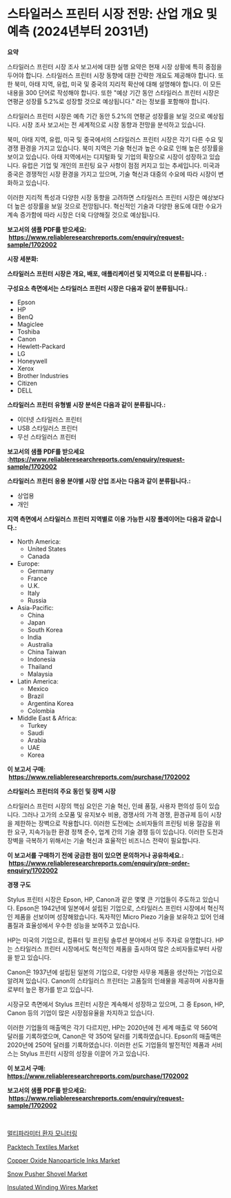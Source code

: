 <p><h1>스타일러스 프린터 시장 전망: 산업 개요 및 예측 (2024년부터 2031년)</h1></p><p><strong>요약</strong></p>
<p><p>스타일러스 프린터 시장 조사 보고서에 대한 실행 요약은 현재 시장 상황에 특히 중점을 두어야 합니다. 스타일러스 프린터 시장 동향에 대한 간략한 개요도 제공해야 합니다. 또한 북미, 아태 지역, 유럽, 미국 및 중국의 지리적 확산에 대해 설명해야 합니다. 이 모든 내용을 300 단어로 작성해야 합니다. 또한 "예상 기간 동안 스타일러스 프린터 시장은 연평균 성장률 5.2%로 성장할 것으로 예상됩니다." 라는 정보를 포함해야 합니다.</p><p>스타일러스 프린터 시장은 예측 기간 동안 5.2%의 연평균 성장률을 보일 것으로 예상됩니다. 시장 조사 보고서는 전 세계적으로 시장 동향과 전망을 분석하고 있습니다.</p><p>북미, 아태 지역, 유럽, 미국 및 중국에서의 스타일러스 프린터 시장은 각기 다른 수요 및 경쟁 환경을 가지고 있습니다. 북미 지역은 기술 혁신과 높은 수요로 인해 높은 성장률을 보이고 있습니다. 아태 지역에서는 디지털화 및 기업의 확장으로 시장이 성장하고 있습니다. 유럽은 기업 및 개인의 프린팅 요구 사항이 점점 커지고 있는 추세입니다. 미국과 중국은 경쟁적인 시장 환경을 가지고 있으며, 기술 혁신과 대중의 수요에 따라 시장이 변화하고 있습니다.</p><p>이러한 지리적 특성과 다양한 시장 동향을 고려하면 스타일러스 프린터 시장은 예상보다 더 높은 성장률을 보일 것으로 전망됩니다. 혁신적인 기술과 다양한 용도에 대한 수요가 계속 증가함에 따라 시장은 더욱 다양해질 것으로 예상됩니다.</p></p>
<p><strong>보고서의 샘플 PDF를 받으세요: &nbsp;<a href="https://www.reliableresearchreports.com/enquiry/request-sample/1702002">https://www.reliableresearchreports.com/enquiry/request-sample/1702002</a></strong></p>
<p><strong>시장 세분화:</strong></p>
<p><strong> 스타일러스 프린터 시장은 개요, 배포, 애플리케이션 및 지역으로 더 분류됩니다. :</strong></p>
<p><strong>구성요소 측면에서는 스타일러스 프린터 시장은 다음과 같이 분류됩니다.:</strong></p>
<p><ul><li>Epson</li><li>HP</li><li>BenQ</li><li>Magiclee</li><li>Toshiba</li><li>Canon</li><li>Hewlett-Packard</li><li>LG</li><li>Honeywell</li><li>Xerox</li><li>Brother Industries</li><li>Citizen</li><li>DELL</li></ul></p>
<p><strong> 스타일러스 프린터 유형별 시장 분석은 다음과 같이 분류됩니다.:</strong></p>
<p><ul><li>이더넷 스타일러스 프린터</li><li>USB 스타일러스 프린터</li><li>무선 스타일러스 프린터</li></ul></p>
<p><strong>보고서의 샘플 PDF를 받으세요 :<a href="https://www.reliableresearchreports.com/enquiry/request-sample/1702002">https://www.reliableresearchreports.com/enquiry/request-sample/1702002</a></strong></p>
<p><strong> 스타일러스 프린터 응용 분야별 시장 산업 조사는 다음과 같이 분류됩니다.:</strong></p>
<p><ul><li>상업용</li><li>개인</li></ul></p>
<p><strong>지역 측면에서 스타일러스 프린터 지역별로 이용 가능한 시장 플레이어는 다음과 같습니다.:</strong></p>
<p><ul>
    <li>
        North America:
        <ul>
            <li>United States</li>
            <li>Canada</li>
        </ul>
    </li>
    <li>
        Europe:
        <ul>
            <li>Germany</li>
            <li>France</li>
            <li>U.K.</li>
            <li>Italy</li>
            <li>Russia</li>
        </ul>
    </li>
    <li>
        Asia-Pacific:
        <ul>
            <li>China</li>
            <li>Japan</li>
            <li>South Korea</li>
            <li>India</li>
            <li>Australia</li>
            <li>China Taiwan</li>
            <li>Indonesia</li>
            <li>Thailand</li>
            <li>Malaysia</li>
        </ul>
    </li>
    <li>
        Latin America:
        <ul>
            <li>Mexico</li>
            <li>Brazil</li>
            <li>Argentina Korea</li>
            <li>Colombia</li>
        </ul>
    </li>
    <li>
        Middle East & Africa:
        <ul>
            <li>Turkey</li>
            <li>Saudi</li>
            <li>Arabia</li>
            <li>UAE</li>
            <li>Korea</li>
        </ul>
    </li>
    </ul></p>
<p><strong>이 보고서 구매: &nbsp;<a href="https://www.reliableresearchreports.com/purchase/1702002">https://www.reliableresearchreports.com/purchase/1702002</a></strong></p>
<p><strong>스타일러스 프린터의 주요 동인 및 장벽 시장</strong></p>
<p><p>스타일러스 프린터 시장의 핵심 요인은 기술 혁신, 인쇄 품질, 사용자 편의성 등이 있습니다. 그러나 고가의 소모품 및 유지보수 비용, 경쟁사의 가격 경쟁, 환경규제 등이 시장을 제한하는 장벽으로 작용합니다. 이러한 도전에는 소비자들의 프린팅 비용 절감을 위한 요구, 지속가능한 환경 정책 준수, 업계 간의 기술 경쟁 등이 있습니다. 이러한 도전과 장벽을 극복하기 위해서는 기술 혁신과 효율적인 비즈니스 전략이 필요합니다.</p></p>
<p><strong>이 보고서를 구매하기 전에 궁금한 점이 있으면 문의하거나 공유하세요.: &nbsp;<a href="https://www.reliableresearchreports.com/enquiry/pre-order-enquiry/1702002">https://www.reliableresearchreports.com/enquiry/pre-order-enquiry/1702002</a></strong></p>
<p><strong>경쟁 구도</strong></p>
<p><p>Stylus 프린터 시장은 Epson, HP, Canon과 같은 몇몇 큰 기업들이 주도하고 있습니다. Epson은 1942년에 일본에서 설립된 기업으로, 스타일러스 프린터 시장에서 혁신적인 제품을 선보이며 성장해왔습니다. 독자적인 Micro Piezo 기술을 보유하고 있어 인쇄 품질과 효율성에서 우수한 성능을 보여주고 있습니다. </p><p>HP는 미국의 기업으로, 컴퓨터 및 프린팅 솔루션 분야에서 선두 주자로 유명합니다. HP는 스타일러스 프린터 시장에서도 혁신적인 제품을 출시하여 많은 소비자들로부터 사랑을 받고 있습니다. </p><p>Canon은 1937년에 설립된 일본의 기업으로, 다양한 사무용 제품을 생산하는 기업으로 알려져 있습니다. Canon의 스타일러스 프린터는 고품질의 인쇄물을 제공하며 사용자들로부터 높은 평가를 받고 있습니다. </p><p>시장규모 측면에서 Stylus 프린터 시장은 계속해서 성장하고 있으며, 그 중 Epson, HP, Canon 등의 기업이 많은 시장점유율을 차지하고 있습니다. </p><p>이러한 기업들의 매출액은 각기 다르지만, HP는 2020년에 전 세계 매출로 약 560억 달러를 기록하였으며, Canon은 약 350억 달러를 기록하였습니다. Epson의 매출액은 2020년에 250억 달러를 기록하였습니다. 이러한 선도 기업들의 발전적인 제품과 서비스는 Stylus 프린터 시장의 성장을 이끌어 가고 있습니다.</p></p>
<p><strong>이 보고서 구매: &nbsp; <a href="https://www.reliableresearchreports.com/purchase/1702002">https://www.reliableresearchreports.com/purchase/1702002</a></strong></p>
<p><strong>보고서의 샘플 PDF를 받으세요: &nbsp;<a href="https://www.reliableresearchreports.com/enquiry/request-sample/1702002">https://www.reliableresearchreports.com/enquiry/request-sample/1702002</a></strong><strong></strong></p>
<p>&nbsp;</p>
<p><p><a href="https://medium.com/@nicholepatriciadoylenwnrjr0/%EB%8B%A4%EC%A4%91-%EB%A7%A4%EA%B0%9C%EB%B3%80%EC%88%98-%ED%99%98%EC%9E%90-%EB%AA%A8%EB%8B%88%ED%84%B0%EB%A7%81-%EC%8B%9C%EC%9E%A5-%EA%B7%9C%EB%AA%A8-%EC%8B%9C%EC%9E%A5-%EC%A0%84%EB%A7%9D-%EB%B0%8F-%EC%8B%9C%EC%9E%A5-%EC%98%88%EC%B8%A1-2024%EB%85%84%EB%B6%80%ED%84%B0-2031%EB%85%84%EA%B9%8C%EC%A7%80-8774d98b902b">멀티파라미터 환자 모니터링</a></p><p><a href="https://issuu.com/reportprime-2/docs/packtech-textiles-market-size-2030.pptx">Packtech Textiles Market</a></p><p><a href="https://issuu.com/reportprime-2/docs/copper-oxide-nanoparticle-inks-market-size-2030.pp">Copper Oxide Nanoparticle Inks Market</a></p><p><a href="https://artistic-helicopter-ca9.notion.site/Decoding-the-Snow-Pusher-Shovel-Market-A-Deep-Dive-into-the-Latest-Market-Trends-Market-Segmentati-084c66cd380043c59892527aa1032dee">Snow Pusher Shovel Market</a></p><p><a href="https://github.com/joannesouthgate/Market-Research-Report-List-2/blob/main/insulated-winding-wires-market.md">Insulated Winding Wires Market</a></p></p>